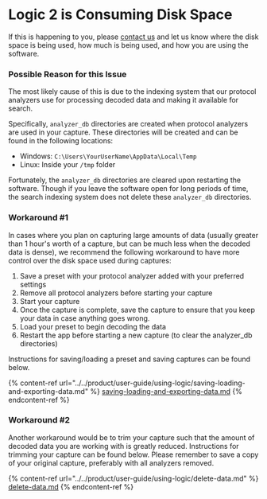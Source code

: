 # Logic 2 is Consuming Disk Space

If this is happening to you, please [contact us](https://contact.saleae.com/hc/en-us/requests/new) and let us know where the disk space is being used, how much is being used, and how you are using the software.

### Possible Reason for this Issue

The most likely cause of this is due to the indexing system that our protocol analyzers use for processing decoded data and making it available for search.

Specifically, `analyzer_db` directories are created when protocol analyzers are used in your capture. These directories will be created and can be found in the following locations:

* Windows: `C:\Users\YourUserName\AppData\Local\Temp`
* Linux: Inside your `/tmp` folder

Fortunately, the `analyzer_db` directories are cleared upon restarting the software. Though if you leave the software open for long periods of time, the search indexing system does not delete these `analyzer_db` directories.

### Workaround #1

In cases where you plan on capturing large amounts of data (usually greater than 1 hour's worth of a capture, but can be much less when the decoded data is dense), we recommend the following workaround to have more control over the disk space used during captures:

1. Save a preset with your protocol analyzer added with your preferred settings
2. Remove all protocol analyzers before starting your capture
3. Start your capture
4. Once the capture is complete, save the capture to ensure that you keep your data in case anything goes wrong.
5. Load your preset to begin decoding the data
6. Restart the app before starting a new capture (to clear the analyzer\_db directories)

Instructions for saving/loading a preset and saving captures can be found below.

{% content-ref url="../../product/user-guide/using-logic/saving-loading-and-exporting-data.md" %}
[saving-loading-and-exporting-data.md](../../product/user-guide/using-logic/saving-loading-and-exporting-data.md)
{% endcontent-ref %}

### Workaround #2

Another workaround would be to trim your capture such that the amount of decoded data you are working with is greatly reduced. Instructions for trimming your capture can be found below. Please remember to save a copy of your original capture, preferably with all analyzers removed.

{% content-ref url="../../product/user-guide/using-logic/delete-data.md" %}
[delete-data.md](../../product/user-guide/using-logic/delete-data.md)
{% endcontent-ref %}



